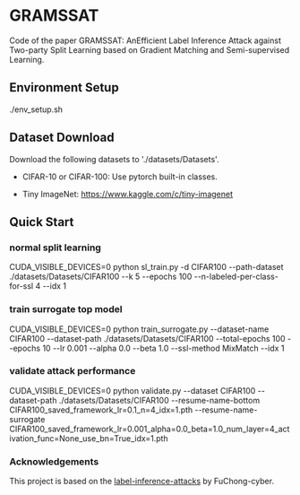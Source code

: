 # GRAMSSAT
Code of the paper GRAMSSAT: AnEfficient Label Inference Attack against Two-party Split Learning based on Gradient Matching and Semi-supervised Learning.

## Environment Setup
./env_setup.sh

## Dataset Download
Download the following datasets to './datasets/Datasets'.

- CIFAR-10 or CIFAR-100:
        Use pytorch built-in classes.

- Tiny ImageNet:
        https://www.kaggle.com/c/tiny-imagenet

## Quick Start
### normal split learning
CUDA_VISIBLE_DEVICES=0 python sl_train.py -d CIFAR100 --path-dataset ./datasets/Datasets/CIFAR100  --k 5 --epochs 100 --n-labeled-per-class-for-ssl 4 --idx 1

### train surrogate top model
CUDA_VISIBLE_DEVICES=0 python train_surrogate.py --dataset-name CIFAR100 --dataset-path ./datasets/Datasets/CIFAR100 --total-epochs 100 --epochs 10 --lr 0.001 --alpha 0.0 --beta 1.0 --ssl-method MixMatch --idx 1

### validate attack performance
CUDA_VISIBLE_DEVICES=0 python validate.py --dataset CIFAR100 --dataset-path ./datasets/Datasets/CIFAR100 --resume-name-bottom CIFAR100_saved_framework_lr=0.1_n=4_idx=1.pth --resume-name-surrogate CIFAR100_saved_framework_lr=0.001_alpha=0.0_beta=1.0_num_layer=4_activation_func=None_use_bn=True_idx=1.pth

### Acknowledgements
This project is based on the [label-inference-attacks](https://github.com/FuChong-cyber/label-inference-attacks.git) by FuChong-cyber.